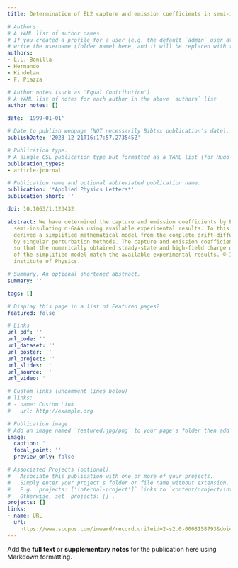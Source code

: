 ```yaml
---
title: Determination of EL2 capture and emission coefficients in semi-insulating n-GaAs

# Authors
# A YAML list of author names
# If you created a profile for a user (e.g. the default `admin` user at `content/authors/admin/`), 
# write the username (folder name) here, and it will be replaced with their full name and linked to their profile.
authors:
- L.L. Bonilla
- Hernando
- Kindelan
- F. Piazza

# Author notes (such as 'Equal Contribution')
# A YAML list of notes for each author in the above `authors` list
author_notes: []

date: '1999-01-01'

# Date to publish webpage (NOT necessarily Bibtex publication's date).
publishDate: '2023-12-21T16:17:57.273545Z'

# Publication type.
# A single CSL publication type but formatted as a YAML list (for Hugo requirements).
publication_types:
- article-journal

# Publication name and optional abbreviated publication name.
publication: '*Applied Physics Letters*'
publication_short: ''

doi: 10.1063/1.123432

abstract: We have determined the capture and emission coefficients by EL2 traps in
  semi-insulating n-GaAs using available experimental results. To this end, we have
  derived a simplified mathematical model from the complete drift-diffusion equations
  by singular perturbation methods. The capture and emission coefficients are adjusted
  so that the numerically obtained steady-state and high-field charge dipole solutions
  of the simplified model match the available experimental results. © 1999 American
  institute of Physics.

# Summary. An optional shortened abstract.
summary: ''

tags: []

# Display this page in a list of Featured pages?
featured: false

# Links
url_pdf: ''
url_code: ''
url_dataset: ''
url_poster: ''
url_project: ''
url_slides: ''
url_source: ''
url_video: ''

# Custom links (uncomment lines below)
# links:
# - name: Custom Link
#   url: http://example.org

# Publication image
# Add an image named `featured.jpg/png` to your page's folder then add a caption below.
image:
  caption: ''
  focal_point: ''
  preview_only: false

# Associated Projects (optional).
#   Associate this publication with one or more of your projects.
#   Simply enter your project's folder or file name without extension.
#   E.g. `projects: ['internal-project']` links to `content/project/internal-project/index.md`.
#   Otherwise, set `projects: []`.
projects: []
links:
- name: URL
  url: 
    https://www.scopus.com/inward/record.uri?eid=2-s2.0-0008158793&doi=10.1063%2f1.123432&partnerID=40&md5=d73b94de947a8d812e6356fb0b9c5b20
---
```


Add the **full text** or **supplementary notes** for the publication here using Markdown formatting.
